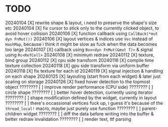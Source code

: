 # TODO
20240104    [X] rewrite shape & layout, i need to preserve the shape's size etc
20240104    [X] fix cursor to stick only to the currently clicked object, to avoid hover collision
20240106    [X] function callback using `CallBack(*mut dyn FnMut())`
20240106    [X] layout vertices & indices use `Vec` instead of `HashMap`, because i think it might be slow as fuck when the data becomes too large
20240107    [X] callback using `Box<dyn FnMut(&mut T)>` & signal using `Rc<RefCell>`
20240108    [X] minimum redraw
20240112    [X] texture, bind group
20240112    [X] cpu side transform
20240116    [X] compile time texture collection
20240118    [X] gpu side transform via uniform buffer
20240118    [X] fix texture for each id
20240119    [X] signal injection & handling on each shape
20240125    [X] layouting (start from each widget) & later just scaling on storage
20240126    [X] fixed hover detection to the topmost object
????????    [ ] improve render performance (CPU side)
????????    [ ] circle shape
????????    [ ] better hover detection, currently using iterator
????????    [ ] shape modification defined by the widget, currently in layout
????????    [ ] there's occassional vertices fuck up, i guess it's because of the `thread_local!` macro, maybe just purely use function
????????    [ ] parent-children widget
????????    [ ] diff the data before writing into the buffer & better redraw invalidation
????????    [ ] render text, ttf parsing

